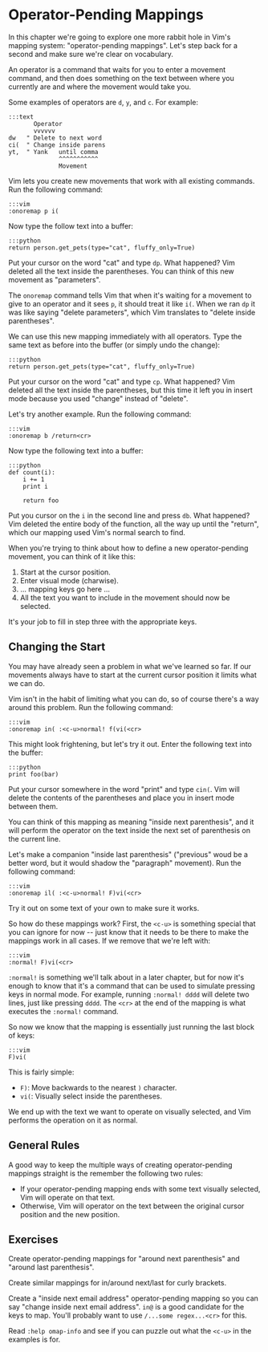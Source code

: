 Operator-Pending Mappings
=========================

In this chapter we're going to explore one more rabbit hole in Vim's mapping
system: "operator-pending mappings".  Let's step back for a second and make sure
we're clear on vocabulary.

An operator is a command that waits for you to enter a movement command, and
then does something on the text between where you currently are and where the
movement would take you.

Some examples of operators are `d`, `y`, and `c`.  For example:

    :::text
           Operator
           vvvvvv
    dw   " Delete to next word
    ci(  " Change inside parens
    yt,  " Yank   until comma
                  ^^^^^^^^^^^
                  Movement

Vim lets you create new movements that work with all existing commands.  Run the
following command:

    :::vim
    :onoremap p i(

Now type the follow text into a buffer:

    :::python
    return person.get_pets(type="cat", fluffy_only=True)

Put your cursor on the word "cat" and type `dp`.  What happened?  Vim deleted
all the text inside the parentheses.  You can think of this new movement as
"parameters".

The `onoremap` command tells Vim that when it's waiting for a movement to give
to an operator and it sees `p`, it should treat it like `i(`.  When we ran `dp`
it was like saying "delete parameters", which Vim translates to "delete inside
parentheses".

We can use this new mapping immediately with all operators.  Type the same text
as before into the buffer (or simply undo the change):

    :::python
    return person.get_pets(type="cat", fluffy_only=True)

Put your cursor on the word "cat" and type `cp`.  What happened?  Vim deleted
all the text inside the parentheses, but this time it left you in insert mode
because you used "change" instead of "delete".

Let's try another example.  Run the following command:

    :::vim
    :onoremap b /return<cr>

Now type the following text into a buffer:

    :::python
    def count(i):
        i += 1
        print i

        return foo

Put you cursor on the `i` in the second line and press `db`.  What happened?
Vim deleted the entire body of the function, all the way up until the "return",
which our mapping used Vim's normal search to find.

When you're trying to think about how to define a new operator-pending movement,
you can think of it like this:

1. Start at the cursor position.
2. Enter visual mode (charwise).
3. ... mapping keys go here ...
4. All the text you want to include in the movement should now be selected.

It's your job to fill in step three with the appropriate keys.

Changing the Start
------------------

You may have already seen a problem in what we've learned so far.  If our
movements always have to start at the current cursor position it limits what we
can do.

Vim isn't in the habit of limiting what you can do, so of course there's a way
around this problem.  Run the following command:

    :::vim
    :onoremap in( :<c-u>normal! f(vi(<cr>

This might look frightening, but let's try it out.  Enter the following text
into the buffer:

    :::python
    print foo(bar)

Put your cursor somewhere in the word "print" and type `cin(`.  Vim will delete
the contents of the parentheses and place you in insert mode between them.

You can think of this mapping as meaning "inside next parenthesis", and it will
perform the operator on the text inside the next set of parenthesis on the
current line.

Let's make a companion "inside last parenthesis" ("previous" woud be a better
word, but it would shadow the "paragraph" movement).  Run the following command:

    :::vim
    :onoremap il( :<c-u>normal! F)vi(<cr>

Try it out on some text of your own to make sure it works.

So how do these mappings work?  First, the `<c-u>` is something special that you
can ignore for now -- just know that it needs to be there to make the mappings
work in all cases.  If we remove that we're left with:

    :::vim
    :normal! F)vi(<cr>

`:normal!` is something we'll talk about in a later chapter, but for now it's
enough to know that it's a command that can be used to simulate pressing keys in
normal mode.  For example, running `:normal! dddd` will delete two lines, just
like pressing `dddd`.  The `<cr>` at the end of the mapping is what executes the
`:normal!` command.

So now we know that the mapping is essentially just running the last block of
keys:

    :::vim
    F)vi(

This is fairly simple:

* `F)`: Move backwards to the nearest `)` character.
* `vi(`: Visually select inside the parentheses.

We end up with the text we want to operate on visually selected, and Vim
performs the operation on it as normal.

General Rules
-------------

A good way to keep the multiple ways of creating operator-pending mappings
straight is the remember the following two rules:

* If your operator-pending mapping ends with some text visually selected, Vim
  will operate on that text.
* Otherwise, Vim will operator on the text between the original cursor position
  and the new position.

Exercises
---------

Create operator-pending mappings for "around next parenthesis" and "around last
parenthesis".

Create similar mappings for in/around next/last for curly brackets.

Create a "inside next email address" operator-pending mapping so you can say
"change inside next email address".  `in@` is a good candidate for the keys to
map. You'll probably want to use `/...some regex...<cr>` for this.

Read `:help omap-info` and see if you can puzzle out what the `<c-u>` in the
examples is for.
